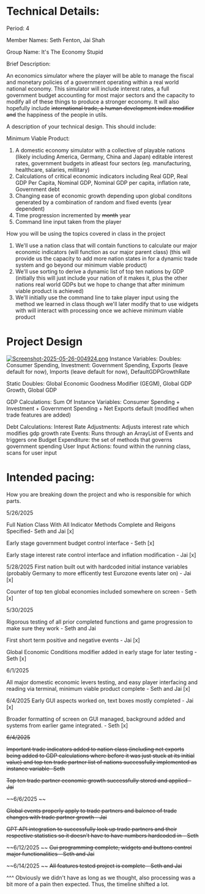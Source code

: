 

# Technical Details:

Period: 4

Member Names: Seth Fenton, Jai Shah

Group Name: It's The Economy Stupid


Brief Description: 

An economics simulator where the player will be able to manage the fiscal and monetary policies of a government operating within a real world national economy. This simulator will include interest rates, a full government budget accounting for most major sectors and the capacity to modify all of these things to produce a stronger economy. 
It will also hopefully include ~~international trade, a human development index modifier and~~ the happiness of the people in utils.

A description of your technical design. This should include: 

Minimum Viable Product: 

1. A domestic economy simulator with a collective of playable nations (likely including America, Germany, China and Japan) editable interest rates, government budgets in atleast four sectors (eg. manufacturing, healthcare, salaries, millitary)
2. Calculations of critical economic indicators including Real GDP, Real GDP Per Capita, Nominal GDP, Nominal GDP per capita, inflation rate, Government debt
3. Changing ease of economic growth depending upon global conditons generated by a combination of random and fixed events (year dependent)
4. Time progression incremented by ~~month~~ year
5. Command line input taken from the player


How you will be using the topics covered in class in the project

1. We'll use a nation class that will contain functions to calculate our major economic indicators (will function as our major parent class) (this will provide us the capacity to add more nation states in for a dynamic trade system and go beyond our minimum viable product)
2. We'll use sorting to derive a dynamic list of top ten nations by GDP (initially this will just include your nation of it makes it, plus the other nations real world GDPs but we hope to change that after minimum viable product is achieved)
3. We'll initially use the command line to take player input using the method we learned in class though we'll later modify that to use widgets with will interact with processing once we achieve minimum viable product


# Project Design

[![Screenshot-2025-05-26-004924.png](https://i.postimg.cc/kMc6J5pN/Screenshot-2025-05-26-004924.png)](https://postimg.cc/bdZNLq8d)
Instance Variables: 
Doubles: Consumer Spending, Investment: Government Spending, Exports (leave default for now), Imports (leave default for now), DefaultGDPGrowthRate

Static Doubles: Global Economic Goodness Modifier (GEGM), Global GDP Growth, Global GDP

GDP Calculations: 
Sum Of Instance Variables: Consumer Spending + Investment + Government Spending + Net Exports default (modified when trade features are added)

Debt Calculations: 
Interest Rate Adjustments: 
Adjusts interest rate which modifies gdp growth rate 
Events: Runs through an ArrayList of Events and triggers one 
Budget Expenditure: the set of methods that governs government spending
User Input Actions: found within the running class, scans for user input
    
# Intended pacing:

How you are breaking down the project and who is responsible for which parts.

5/26/2025

Full Nation Class With All Indicator Methods Complete and Reigons Specified- Seth and Jai [x]

Early stage government budget control interface - Seth [x]

Early stage interest rate control interface and inflation modification - Jai [x]

5/28/2025
First nation built out with hardcoded initial instance variables (probably Germany to more efficently test Eurozone events later on) - Jai [x]

Counter of top ten global economies included somewhere on screen - Seth [x]

5/30/2025

Rigorous testing of all prior completed functions and game progression to make sure they work - Seth and Jai 

First short term positive and negative events - Jai [x]

Global Economic Conditions modifier added in early stage for later testing - Seth [x]

6/1/2025

All major domestic economic levers testing, and easy player interfacing and reading via terminal, minimum viable product complete - Seth and Jai [x]


6/4/2025
Early GUI aspects worked on, text boxes mostly completed - Jai [x]

Broader formatting of screen on GUI managed, background added and systems from earlier game integrated. - Seth [x]



~~6/4/2025~~

~~Important trade indicators added to nation class (including net exports being added to GDP calculations where before it was just stuck at its initial value) and top ten trade partner list of nations successfully implemented as instance variable- Seth~~

~~Top ten trade partner economic growth successfully stored and applied - Jai~~


~~6/6/2025 ~~

~~Global events properly apply to trade partners and balence of trade changes with trade partner growth - Jai~~

~~GPT API integration to successfully look up trade partners and their respective statistics so it doesn't have to have numbers hardcoded in - Seth~~

~~6/12/2025 ~~
~~Gui programming complete, widgets and buttons control major functionalities - Seth and Jai~~

~~6/14/2025 ~~
~~All features tested project is complete -  Seth and Jai~~




^^^ Obviously we didn't have as long as we thought, also processing was a bit more of a pain then expected. Thus, the timeline shifted a lot.
